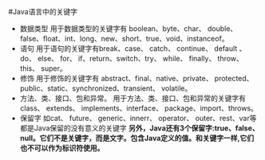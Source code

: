 #Java语言中的关键字

- 数据类型
   用于数据类型的关键字有 boolean、byte、char、 double、 false、float、int、long、new、short、true、void、instanceof。
- 语句
   用于语句的关键字有break、case、 catch、 continue、 default 、do、 else、 for、 if、return、switch、try、 while、 finally、 throw、this、 super。
- 修饰
  用于修饰的关键字有 abstract、final、native、private、 protected、public、static、synchronized、transient、 volatile。
- 方法、类、接口、包和异常。
  用于方法、类、接口、包和异常的关键字有 class、 extends、 implements、interface、 package、import、throws。
- 保留字
  如cat、 future、 generic、innerr、 operator、 outer、rest、var等都是Java保留的没有意义的关键字
  **另外，Java还有3个保留字:true、false、null。它们不是关键字，而是文字。包含Java定义的值。和关键字一样,它们也不可以作为标识符使用。**


























